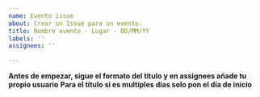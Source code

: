 ```yaml
---
name: Evento issue
about: Crear un Issue para un evento.
title: Nombre evento - Lugar - DD/MM/YY
labels: ''
assignees: ''

---
```


**Antes de empezar, sigue el formato del título y en assignees añade tu propio usuario**
**Para el título si es multiples días solo pon el día de inicio**  
